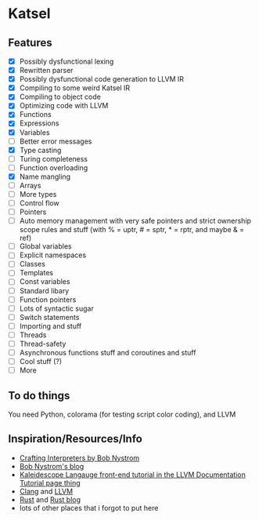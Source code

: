 # Katsel

## Features

- [x] Possibly dysfunctional lexing
- [x] Rewritten parser
- [x] Possibly dysfunctional code generation to LLVM IR
- [x] Compiling to some weird Katsel IR
- [x] Compiling to object code
- [x] Optimizing code with LLVM
- [x] Functions
- [x] Expressions
- [x] Variables
- [ ] Better error messages
- [x] Type casting
- [ ] Turing completeness
- [ ] Function overloading
- [x] Name mangling
- [ ] Arrays
- [ ] More types
- [ ] Control flow
- [ ] Pointers
- [ ] Auto memory management with very safe pointers and strict ownership scope rules and stuff (with % = uptr, # = sptr, * = rptr, and maybe & = ref)
- [ ] Global variables
- [ ] Explicit namespaces
- [ ] Classes
- [ ] Templates
- [ ] Const variables
- [ ] Standard libary
- [ ] Function pointers
- [ ] Lots of syntactic sugar
- [ ] Switch statements
- [ ] Importing and stuff
- [ ] Threads
- [ ] Thread-safety
- [ ] Asynchronous functions stuff and coroutines and stuff
- [ ] Cool stuff (?)
- [ ] More

## To do things
You need Python, colorama (for testing script color coding), and LLVM

## Inspiration/Resources/Info
- [Crafting Interpreters by Bob Nystrom](https://craftinginterpreters.com/)
- [Bob Nystrom's blog](journal.stuffwithstuff.com/)
- [Kaleidescope Langauge front-end tutorial in the LLVM Documentation Tutorial page thing](https://llvm.org/docs/tutorial/MyFirstLanguageFrontend/index.html)
- [Clang](clang.llvm.org/) and [LLVM](llvm.org/)
- [Rust](rust-lang.org/) and [Rust blog](blog.rust-lang.org/)
- lots of other places that i forgot to put here
